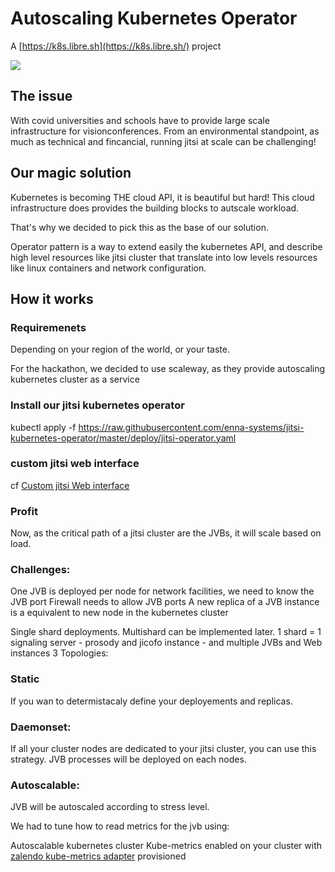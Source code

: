 # Autoscaling Kubernetes Operator

A [https://k8s.libre.sh](https://k8s.libre.sh/) project

![](https://s3.standard.indie.host/pad-liiib-re/uploads/upload_de1c8bdaf51b77c1813c18ae92ed3d7c.png)

## The issue

With covid universities and schools have to provide large scale infrastructure for visionconferences.
From an environmental standpoint, as much as technical and fincancial, running jitsi at scale can be challenging!

## Our magic solution

Kubernetes is becoming THE cloud API, it is beautiful but hard!
This cloud infrastructure does provides the building blocks to autscale workload.

That's why we decided to pick this as the base of our solution.

Operator pattern is a way to extend easily the kubernetes API, and describe high level resources like jitsi cluster that translate into low levels resources like linux containers and network configuration.

## How it works

### Requiremenets

Depending on your region of the world, or your taste.

For the hackathon, we decided to use scaleway, as they provide autoscaling kubernetes cluster as a service

### Install our jitsi kubernetes operator

kubectl apply -f https://raw.githubusercontent.com/enna-systems/jitsi-kubernetes-operator/master/deploy/jitsi-operator.yaml

### custom jitsi web interface

cf [Custom jitsi Web interface](interfaceJitsi.md)

### Profit

Now, as the critical path of a jitsi cluster are the JVBs, it will scale based on load.

### Challenges:

One JVB is deployed per node for network facilities, we need to know the JVB port
Firewall needs to allow JVB ports
A new replica of a JVB instance is a equivalent to new node in the kubernetes cluster

Single shard deployments. Multishard can be implemented later.
1 shard = 1 signaling server - prosody and jicofo instance - and multiple JVBs and Web instances
3 Topologies:

### Static

If you wan to determistacaly define your deployements and replicas.

### Daemonset:

If all your cluster nodes are dedicated to your jitsi cluster, you can use this strategy.
JVB processes will be deployed on each nodes.

### Autoscalable:

JVB will be autoscaled according to stress level.

We had to tune how to read metrics for the jvb using:

Autoscalable kubernetes cluster
Kube-metrics enabled on your cluster with [zalendo kube-metrics adapter](https://github.com/zalando-incubator/kube-metrics-adapter) provisioned

